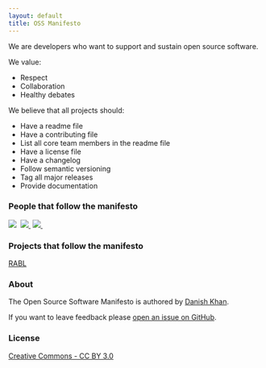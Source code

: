 ```yaml
---
layout: default
title: OSS Manifesto
---
```


We are developers who want to support and sustain open source software.

We value:

* Respect
* Collaboration
* Healthy debates

We believe that all projects should:

* Have a readme file
* Have a contributing file
* List all core team members in the readme file
* Have a license file
* Have a changelog
* Follow semantic versioning
* Tag all major releases
* Provide documentation

### People that follow the manifesto
![](https://secure.gravatar.com/avatar/e8a84c62048ccb7ee08d4fdeb6417533?=42)&nbsp;
[![](https://secure.gravatar.com/avatar/7f81fd5c7792dabca22c433abbfbf0cb?=42)&nbsp;](https://github.com/danishkhan)
[![](https://secure.gravatar.com/avatar/e8a84c62048ccb7ee08d4fdeb6417533?=42)&nbsp;](https://github.com/nesquena)

### Projects that follow the manifesto
[RABL](https://github.com/nesquena/rabl)

### About
The Open Source Software Manifesto is authored by [Danish Khan](http://danishkhan.org).

If you want to leave feedback please [open an issue on GitHub](https://github.com/danishkhan/ossmanifesto/issues).

### License
[Creative Commons - CC BY 3.0](http://creativecommons.org/licenses/by/3.0/)
